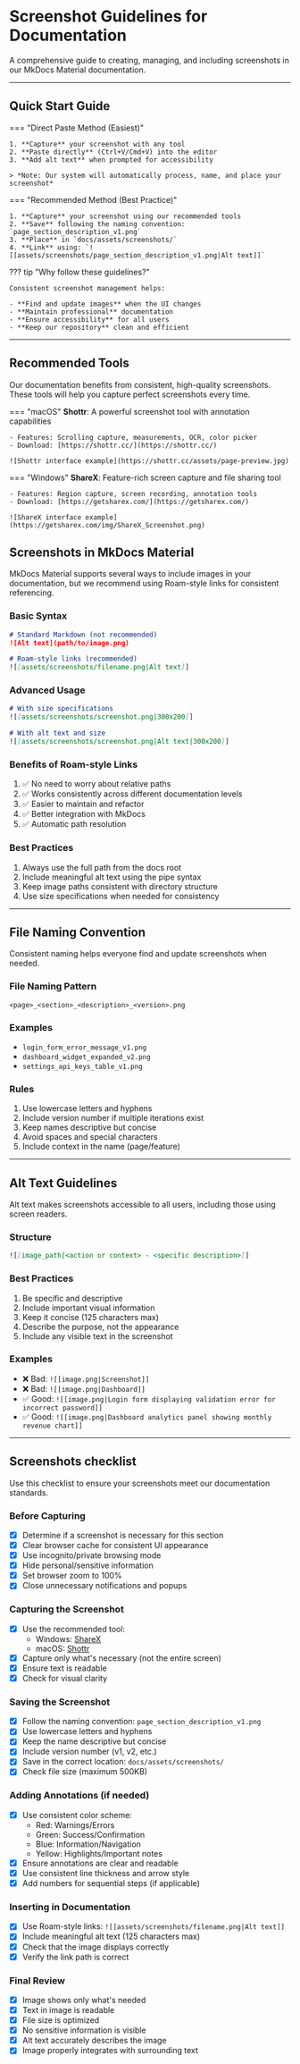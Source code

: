 # Screenshot Guidelines for Documentation

A comprehensive guide to creating, managing, and including screenshots in our MkDocs Material documentation.

---

## Quick Start Guide

=== "Direct Paste Method (Easiest)"

    1. **Capture** your screenshot with any tool
    2. **Paste directly** (Ctrl+V/Cmd+V) into the editor
    3. **Add alt text** when prompted for accessibility

    > *Note: Our system will automatically process, name, and place your screenshot*


=== "Recommended Method (Best Practice)"

    1. **Capture** your screenshot using our recommended tools
    2. **Save** following the naming convention: `page_section_description_v1.png`
    3. **Place** in `docs/assets/screenshots/`
    4. **Link** using: `![[assets/screenshots/page_section_description_v1.png|Alt text]]`


??? tip "Why follow these guidelines?"

    Consistent screenshot management helps:

    - **Find and update images** when the UI changes
    - **Maintain professional** documentation
    - **Ensure accessibility** for all users
    - **Keep our repository** clean and efficient


---

## Recommended Tools

Our documentation benefits from consistent, high-quality screenshots. These tools will help you capture perfect screenshots every time.

=== "macOS"
    **Shottr**: A powerful screenshot tool with annotation capabilities

    - Features: Scrolling capture, measurements, OCR, color picker
    - Download: [https://shottr.cc/](https://shottr.cc/)

    ![Shottr interface example](https://shottr.cc/assets/page-preview.jpg)


=== "Windows" 
    **ShareX**: Feature-rich screen capture and file sharing tool

    - Features: Region capture, screen recording, annotation tools
    - Download: [https://getsharex.com/](https://getsharex.com/)

    ![ShareX interface example](https://getsharex.com/img/ShareX_Screenshot.png)

## Screenshots in MkDocs Material

MkDocs Material supports several ways to include images in your documentation, but we recommend using Roam-style links for consistent referencing.

### Basic Syntax

```md
# Standard Markdown (not recommended)
![Alt text](path/to/image.png)

# Roam-style links (recommended)
![[assets/screenshots/filename.png|Alt text]]
```

### Advanced Usage

```md
# With size specifications
![[assets/screenshots/screenshot.png|300x200]]

# With alt text and size
![[assets/screenshots/screenshot.png|Alt text|300x200]]
```
### Benefits of Roam-style Links

1. ✅ No need to worry about relative paths
2. ✅ Works consistently across different documentation levels
3. ✅ Easier to maintain and refactor
4. ✅ Better integration with MkDocs
5. ✅ Automatic path resolution

### Best Practices

1. Always use the full path from the docs root
2. Include meaningful alt text using the pipe syntax
3. Keep image paths consistent with directory structure
4. Use size specifications when needed for consistency

---

## File Naming Convention

Consistent naming helps everyone find and update screenshots when needed.

### File Naming Pattern

```
<page>_<section>_<description>_<version>.png
```

### Examples

- `login_form_error_message_v1.png`
- `dashboard_widget_expanded_v2.png`
- `settings_api_keys_table_v1.png`

### Rules

1. Use lowercase letters and hyphens
2. Include version number if multiple iterations exist
3. Keep names descriptive but concise
4. Avoid spaces and special characters
5. Include context in the name (page/feature)

---

## Alt Text Guidelines

Alt text makes screenshots accessible to all users, including those using screen readers.

### Structure

```markdown
![[image_path|<action or context> - <specific description>]]
```

### Best Practices

1. Be specific and descriptive
2. Include important visual information
3. Keep it concise (125 characters max)
4. Describe the purpose, not the appearance
5. Include any visible text in the screenshot

### Examples

- ❌ Bad: `![[image.png|Screenshot]]`
- ❌ Bad: `![[image.png|Dashboard]]`
- ✅ Good: `![[image.png|Login form displaying validation error for incorrect password]]`
- ✅ Good: `![[image.png|Dashboard analytics panel showing monthly revenue chart]]`

---

## Screenshots checklist

Use this checklist to ensure your screenshots meet our documentation standards.

### Before Capturing

- [x] Determine if a screenshot is necessary for this section
- [x] Clear browser cache for consistent UI appearance
- [x] Use incognito/private browsing mode
- [x] Hide personal/sensitive information
- [x] Set browser zoom to 100%
- [x] Close unnecessary notifications and popups

### Capturing the Screenshot

- [x] Use the recommended tool:
    - Windows: [ShareX](https://getsharex.com/)
    - macOS: [Shottr](https://shottr.cc/)
- [x] Capture only what's necessary (not the entire screen)
- [x] Ensure text is readable
- [x] Check for visual clarity

### Saving the Screenshot

- [x] Follow the naming convention: `page_section_description_v1.png`
- [x] Use lowercase letters and hyphens
- [x] Keep the name descriptive but concise
- [x] Include version number (v1, v2, etc.)
- [x] Save in the correct location: `docs/assets/screenshots/`
- [x] Check file size (maximum 500KB)

### Adding Annotations (if needed)

- [x] Use consistent color scheme:
    - Red: Warnings/Errors
    - Green: Success/Confirmation
    - Blue: Information/Navigation
    - Yellow: Highlights/Important notes
- [x] Ensure annotations are clear and readable
- [x] Use consistent line thickness and arrow style
- [x] Add numbers for sequential steps (if applicable)

### Inserting in Documentation

- [x] Use Roam-style links: `![[assets/screenshots/filename.png|Alt text]]`
- [x] Include meaningful alt text (125 characters max)
- [x] Check that the image displays correctly
- [x] Verify the link path is correct

### Final Review

- [x] Image shows only what's needed
- [x] Text in image is readable
- [x] File size is optimized
- [x] No sensitive information is visible
- [x] Alt text accurately describes the image
- [x] Image properly integrates with surrounding text
